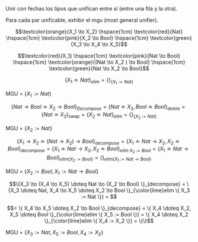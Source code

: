 Unir con fechas los tipos que unifican entre sí (entre una fila y la otra). 

Para cada par unificable, exhibir el
mgu (most general unifier).

```math
\textcolor{orange}{X_1 \to X_2} \hspace{1cm} 
\textcolor{red}{Nat} \hspace{1cm} \textcolor{pink}{X_2 \to Bool} \hspace{1cm} 
\textcolor{green}{X_3 \to X_4 \to X_5}
```

```math
\textcolor{red}{X_1} \hspace{1cm} \textcolor{pink}{Nat \to Bool} \hspace{1cm} 
\textcolor{orange}{(Nat \to X_2 ) \to Bool} \hspace{1cm} 
\textcolor{green}{Nat \to X_2 \to Bool}
```

```math
\{X_1 \doteq Nat\}_{elim} = \{\}_{ \{X_1 := Nat \}}
```
$\text{MGU = } \{ X_1 := Nat \}$


```math
\{Nat \to Bool \doteq X_2 \to Bool\}_{Decompose} = \{Nat \doteq X_2, Bool \doteq Bool\}_{delete} = \{Nat \doteq X_2\}_{swap} = \{X_2 \doteq Nat\}_{elim} = \{\}_{ \{ X_2 := Nat\} }
```

$\text{MGU = } \{ X_2 := Nat \}$

```math
\{X_1 \to X_2 \doteq (Nat \to X_2 ) \to Bool \}_{decompose} = \{X_1 \doteq Nat \to X_2,  X_2 \doteq Bool \}_{decompose} = \{X_1 \doteq Nat \to X_2,  X_2 \doteq Bool \}_{elim\ X_2 := Bool} = \{X_1 \doteq Nat \to Bool \}_{elim \{X_2 := Bool \}} = \{\}_{elim \{X_1 := Nat \to Bool\}}
```

$\text{MGU = } \{X_2 := Bool, X_1 := Nat \to Bool \}$


```math
\{X_3 \to (X_4 \to X_5) \doteq Nat \to (X_2 \to Bool) \}_{decompose} = 
\{X_3 \doteq Nat, X_4 \to X_5 \doteq X_2 \to Bool \}_{\color{lime}elim \{ X_3 := Nat \}} = 
```

```math
= \{ X_4 \to X_5 \doteq X_2 \to Bool  \}_{decompose} = \{ X_4 \doteq X_2, X_5 \doteq Bool  \}_{\color{lime}elim \{ X_5 := Bool \}} = \{ X_4 \doteq X_2 \}_{\color{lime}elim \{ X_4 := X_2 \}} = \{\}
```

$\text{MGU = } \{ X_3 := Nat, X_5 := Bool, X_4 := X_2 \}$
